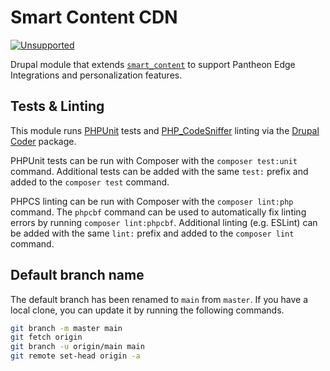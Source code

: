 # Smart Content CDN

[![Unsupported](https://img.shields.io/badge/pantheon-unsupported-yellow?logo=pantheon&color=FFDC28&style=for-the-badge)](https://github.com/topics/unsupported?q=org%3Apantheon-systems "Unsupported, e.g. a tool we are actively using internally and are making available, but do not promise to support")

Drupal module that extends [`smart_content`](https://www.drupal.org/project/smart_content) to support Pantheon Edge Integrations and personalization features.

## Tests & Linting

This module runs [PHPUnit](https://phpunit.de/) tests and [PHP_CodeSniffer](https://phpcs.de/) linting via the [Drupal Coder](https://www.drupal.org/project/coder) package.

PHPUnit tests can be run with Composer with the `composer test:unit` command. Additional tests can be added with the same `test:` prefix and added to the `composer test` command.

PHPCS linting can be run with Composer with the `composer lint:php` command. The `phpcbf` command can be used to automatically fix linting errors by running `composer lint:phpcbf`. Additional linting (e.g. ESLint) can be added with the same `lint:` prefix and added to the `composer lint` command.

## Default branch name
The default branch has been renamed to `main` from `master`. If you have a local clone, you can update it by running the following commands.

```bash
git branch -m master main
git fetch origin
git branch -u origin/main main
git remote set-head origin -a
```

